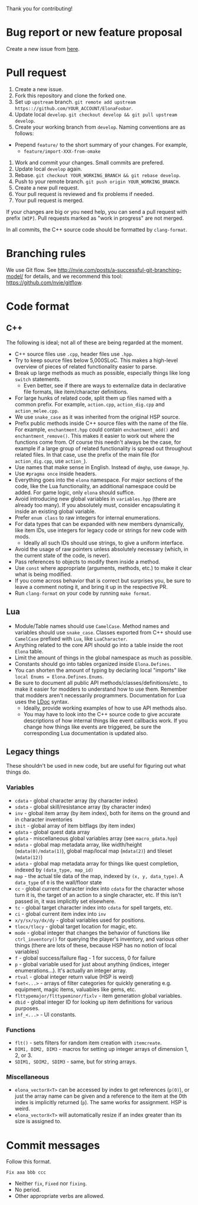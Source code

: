 Thank you for contributing!


# Bug report or new feature proposal

Create a new issue from [here](https://github.com/ElonaFoobar/ElonaFoobar/issues/new).



# Pull request

1. Create a new issue.
1. Fork this repository and clone the forked one.
1. Set up `upstream` branch. `git remote add upstream https:://github.com/YOUR_ACCOUNT/ElonaFoobar`.
1. Update local `develop`. `git checkout develop && git pull upstream develop`.
1. Create your working branch from `develop`. Naming conventions are as follows:
  * Prepend `feature/` to the short summary of your changes. For example,
    - `feature/import-XXX-from-omake`
1. Work and commit your changes. Small commits are prefered.
1. Update local `develop` again.
1. Rebase. `git checkout YOUR_WORKING_BRANCH && git rebase develop`.
1. Push to your remote branch. `git push origin YOUR_WORKING_BRANCH`.
1. Create a new pull request.
1. Your pull request is reviewed and fix problems if needed.
1. Your pull request is merged.


If your changes are big or you need help, you can send a pull request with prefix `[WIP]`. Pull requests marked as "work in progress" are not merged.

In all commits, the C++ source code should be formatted by `clang-format`.



# Branching rules

We use Git flow. See http://nvie.com/posts/a-successful-git-branching-model/ for details, and we recommend this tool: https://github.com/nvie/gitflow.


# Code format
## C++
The following is ideal; not all of these are being regarded at the moment.

- C++ source files use `.cpp`, header files use `.hpp`.
- Try to keep source files below 5,000SLoC. This makes a high-level overview of pieces of related functionality easier to parse.
- Break up large methods as much as possible, especially things like long `switch` statements.
  + Even better, see if there are ways to externalize data in declarative file formats, like item/character definitions.
- For large hunks of related code, split them up files named with a common prefix. For example, `action.cpp`, `action_dig.cpp` and `action_melee.cpp`.
- We use `snake_case` as it was inherited from the original HSP source.
- Prefix public methods inside C++ source files with the name of the file. For example, `enchantment.hpp` could contain `enchantment_add()` and `enchantment_remove()`. This makes it easier to work out where the functions come from. Of course this needn't always be the case, for example if a large group of related functionality is spread out throughout related files. In that case, use the prefix of the main file (for `action_dig.cpp`, use `action_`).
- Use names that make sense in English. Instead of `dmghp`, use `damage_hp`.
- Use `#pragma once` inside headers.
- Everything goes into the `elona` namespace. For major sections of the code, like the Lua functionality, an additional namespace could be added. For game logic, only `elona` should suffice.
- Avoid introducing new global variables in `variables.hpp` (there are already too many). If you absolutely must, consider encapsulating it inside an existing global variable.
- Prefer `enum class` to raw integers for internal enumerations.
- For data types that can be expanded with new members dynamically, like item IDs, use integers for legacy code or strings for new code with mods.
  + Ideally all such IDs should use strings, to give a uniform interface.
- Avoid the usage of raw pointers unless absolutely necessary (which, in the current state of the code, is never).
- Pass references to objects to modify them inside a method.
- Use `const` where appropriate (arguments, methods, etc.) to make it clear what is being modified.
- If you come across behavior that is correct but surprises you, be sure to leave a comment noting it, and bring it up in the respective PR.
- Run `clang-format` on your code by running `make format`.

## Lua
- Module/Table names should use `CamelCase`. Method names and variables should use `snake_case`. Classes exported from C++ should use `CamelCase` prefixed with `Lua`, like `LuaCharacter`.
- Anything related to the core API should go into a table inside the root `Elona` table.
- Limit the amount of things in the global namespace as much as possible.
- Constants should go into tables organized inside `Elona.Defines`.
- You can shorten the amount of typing by declaring local "imports" like `local Enums = Elona.Defines.Enums`.
- Be sure to document all public API methods/classes/definitions/etc., to make it easier for modders to understand how to use them. Remember that modders aren't necessarily programmers. Documentation for Lua uses the [LDoc](https://stevedonovan.github.io/ldoc/manual/doc.md.html) syntax.
  + Ideally, provide working examples of how to use API methods also.
  + You may have to look into the C++ source code to give accurate descriptions of how internal things like event callbacks work. If you change how things like events are triggered, be sure the corresponding Lua documentation is updated also.

## Legacy things
These shouldn't be used in new code, but are useful for figuring out what things do.

### Variables
- `cdata` - global character array (by character index)
- `sdata` - global skill/resistance array (by character index)
- `inv` - global item array (by item index), both for items on the ground and in character inventories
- `ibit` - global array of item bitflags (by item index)
- `qdata` - global quest data array
- `gdata` - miscellaneous global variables array (see `macro_gdata.hpp`)
- `mdata` - global map metadata array, like width/height (`mdata(0)/mdata(1)`), global map/local map (`mdata(2)`) and tileset (`mdata(12)`)
- `adata` - global map metadata array for things like quest completion, indexed by `(data_type, map_id)`
- `map` - the actual tile data of the map, indexed by `(x, y, data_type)`. A `data_type` of `0` is the wall/floor state
- `cc` - global current character index into `cdata` for the character whose turn it is, the target of an action to a single character, etc. If this isn't passed in, it was implicitly set elsewhere.
- `tc` - global target character index into `cdata` for spell targets, etc.
- `ci` - global current item index into `inv`
- `x/y/sx/sy/dx/dy` - global variables used for positions.
- `tlocx/tlocy` - global target location for magic, etc.
- `mode` - global integer that changes the behavior of functions like `ctrl_inventory()` for querying the player's inventory, and various other things (there are lots of these, because HSP has no notion of local variables)
- `f` - global success/failure flag - 1 for success, 0 for failure
- `p` - global variable used for just about anything (indices, integer enumerations...). It's actually an integer array.
- `rtval` - global integer return value (HSP is weird)
- `fset<...>` - arrays of filter categories for quickly generating e.g. equipment, magic items, valuables like gems, etc.
- `flttypemajor/flttypeminor/fixlv` - item generation global variables.
- `dbid` - global integer ID for looking up item definitions for various purposes.
- `inf_<...>` - UI constants.

### Functions
- `flt()` - sets filters for random item creation with `itemcreate`.
- `DIM1, DIM2, DIM3` - macros for setting up integer arrays of dimension 1, 2, or 3.
- `SDIM1, SDIM2, SDIM3` - same, but for string arrays.

### Miscellaneous
- `elona_vectorX<T>` can be accessed by index to get references (`p(0)`), or just the array name can be given and a reference to the item at the 0th index is implicitly returned (`p`). The same works for assignment. HSP is weird.
- `elona_vectorX<T>` will automatically resize if an index greater than its size is assigned to.

# Commit messages

Follow this format.

```
Fix aaa bbb ccc
```

* Neither `fix`, `Fixed` nor `fixing`.
* No period.
* Other appropriate verbs are allowed.
